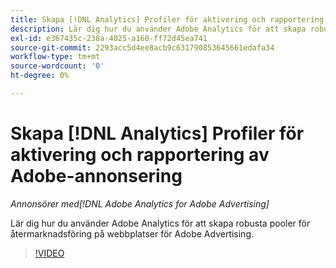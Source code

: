 ```yaml
---
title: Skapa [!DNL Analytics] Profiler för aktivering och rapportering av Adobe-annonsering
description: Lär dig hur du använder Adobe Analytics för att skapa robusta pooler för återmarknadsföring på webbplatser för Adobe Advertising.
exl-id: e367435c-238a-4025-a160-ff72d45ea741
source-git-commit: 2293acc5d4ee8acb9c631790853645661edafa34
workflow-type: tm+mt
source-wordcount: '0'
ht-degree: 0%

---
```


# Skapa [!DNL Analytics] Profiler för aktivering och rapportering av Adobe-annonsering

*Annonsörer med[!DNL Adobe Analytics for Adobe Advertising]*

Lär dig hur du använder Adobe Analytics för att skapa robusta pooler för återmarknadsföring på webbplatser för Adobe Advertising.

>[!VIDEO](https://video.tv.adobe.com/v/33503)
